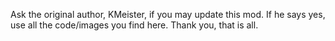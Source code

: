 Ask the original author, KMeister, if you may update this mod. If he says yes, use all the code/images you find here. Thank you, that is all.
